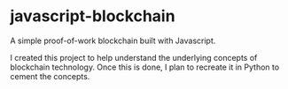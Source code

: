# javascript-blockchain
A simple proof-of-work blockchain built with Javascript.

I created this project to help understand the underlying concepts of blockchain technology.
Once this is done, I plan to recreate it in Python to cement the concepts.
